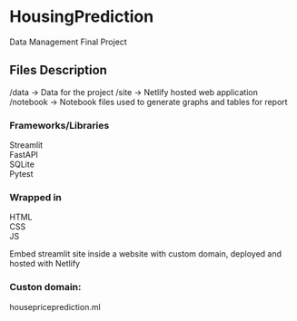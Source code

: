 # HousingPrediction
Data Management Final Project

## Files Description 
/data -> Data for the project
/site -> Netlify hosted web application
/notebook -> Notebook files used to generate graphs and tables for report

### Frameworks/Libraries

Streamlit <br>
FastAPI <br>
SQLite <br>
Pytest

### Wrapped in
HTML <br>
CSS <br>
JS <br>

Embed streamlit site inside a website with custom domain, deployed and hosted with Netlify

### Custon domain: 
housepriceprediction.ml
